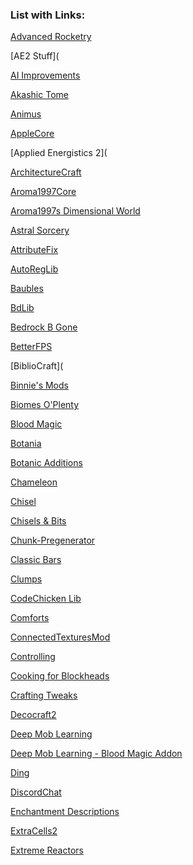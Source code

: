 ### List with Links:


[Advanced Rocketry](
https://minecraft.curseforge.com/projects/advanced-rocketry)

[AE2 Stuff](

[AI Improvements](
https://minecraft.curseforge.com/projects/ai-improvements)

[Akashic Tome](
https://minecraft.curseforge.com/projects/akashic-tome)

[Animus](
https://minecraft.curseforge.com/projects/animus)

[AppleCore](
https://minecraft.curseforge.com/projects/applecore)

[Applied Energistics 2](


[ArchitectureCraft](
https://minecraft.curseforge.com/projects/architecturecraft-elytradev)

[Aroma1997Core](
https://minecraft.curseforge.com/projects/aroma1997core)

[Aroma1997s Dimensional World](
https://minecraft.curseforge.com/projects/aroma1997s-dimensional-world)

[Astral Sorcery](
https://minecraft.curseforge.com/projects/astral-sorcery)

[AttributeFix](
https://minecraft.curseforge.com/projects/attributefix)

[AutoRegLib](
https://minecraft.curseforge.com/projects/autoreglib)

[Baubles](
https://minecraft.curseforge.com/projects/baubles)

[BdLib](
https://minecraft.curseforge.com/projects/bdlib)

[Bedrock B Gone](
https://minecraft.curseforge.com/projects/bedrock-b-gone)

[BetterFPS](
https://minecraft.curseforge.com/projects/betterfps)

[BiblioCraft](


[Binnie's Mods](
https://minecraft.curseforge.com/projects/binnies-mods)

[Biomes O'Plenty](
https://minecraft.curseforge.com/projects/biomes-o-plenty)

[Blood Magic](
https://minecraft.curseforge.com/projects/blood-magic)

[Botania](
https://minecraft.curseforge.com/projects/botania)

[Botanic Additions](
https://minecraft.curseforge.com/projects/botanic-additions)

[Chameleon](
https://minecraft.curseforge.com/projects/chameleon)

[Chisel](
https://minecraft.curseforge.com/projects/chisel)

[Chisels & Bits](
https://minecraft.curseforge.com/projects/chisels-bits)

[Chunk-Pregenerator](
https://minecraft.curseforge.com/projects/chunkpregenerator)

[Classic Bars](
https://minecraft.curseforge.com/projects/classic-bars)

[Clumps](
https://minecraft.curseforge.com/projects/clumps)

[CodeChicken Lib](
https://minecraft.curseforge.com/projects/codechicken-lib-1-8)

[Comforts](
https://minecraft.curseforge.com/projects/comforts)

[ConnectedTexturesMod](
https://minecraft.curseforge.com/projects/ctm)

[Controlling](
https://minecraft.curseforge.com/projects/controlling)

[Cooking for Blockheads](
https://minecraft.curseforge.com/projects/cooking-for-blockheads)

[Crafting Tweaks](
https://minecraft.curseforge.com/projects/crafting-tweaks)

[Decocraft2](
https://minecraft.curseforge.com/projects/decocraft2)

[Deep Mob Learning](
https://minecraft.curseforge.com/projects/deep-mob-learning)

[Deep Mob Learning - Blood Magic Addon](
https://minecraft.curseforge.com/projects/deep-mob-learning-blood-magic-addon)

[Ding](
https://minecraft.curseforge.com/projects/ding)

[DiscordChat](
https://minecraft.curseforge.com/projects/discordchat)

[Enchantment Descriptions](
https://minecraft.curseforge.com/projects/enchantment-descriptions)

[ExtraCells2](
https://minecraft.curseforge.com/projects/extracells2)

[Extreme Reactors](
https://minecraft.curseforge.com/projects/extreme-reactors)


